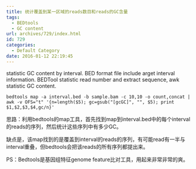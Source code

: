```yaml
---
title: 统计覆盖到某一区域的reads数目和reads的GC含量
tags:
  - BEDtools
  - GC content
url: archives/729/index.html
id: 729
categories:
  - Default Category
date: 2016-01-12 22:19:45
---
```

statistic GC content by interval. BED format file include arget interval information. BEDTool statistic read number and extract sequence, awk statistic GC content.

    bedtools map -a interval.bed -b sample.bam -c 10,10 -o count,concat | awk -v OFS="t" '{n=length($5); gc=gsub("[gcGC]", "", $5); print $1,$2,$3,$4,gc/n}'

思路：利用bedtools的map工具，首先找到map到interval.bed中的每个interval的reads的序列，然后统计这些序列中有多少GC。 

缺点是，该map找到的是覆盖到interval的reads的序列，有可能read有一半与interval重叠，但bedtools会把该reads的所有序列都提出来。 

PS：Bedtools是基因组特征genome feature比对工具，用起来非常非常的爽。